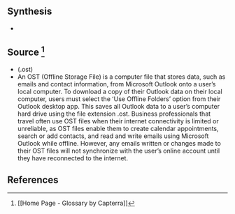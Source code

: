 ## Synthesis
- 
## Source [^1]
- (.ost)
- An OST (Offline Storage File) is a computer file that stores data, such as emails and contact information, from Microsoft Outlook onto a user’s local computer. To download a copy of their Outlook data on their local computer, users must select the ʻUse Offline Folders’ option from their Outlook desktop app. This saves all Outlook data to a user’s computer hard drive using the file extension .ost. Business professionals that travel often use OST files when their internet connectivity is limited or unreliable, as OST files enable them to create calendar appointments, search or add contacts, and read and write emails using Microsoft Outlook while offline. However, any emails written or changes made to their OST files will not synchronize with the user’s online account until they have reconnected to the internet.
## References

[^1]: [[Home Page - Glossary by Capterra]]